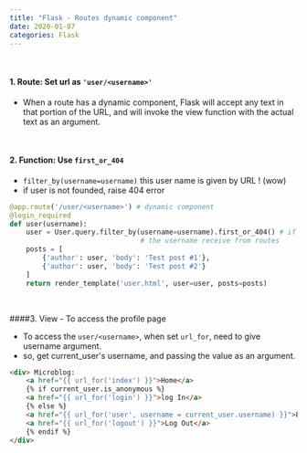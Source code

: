```yaml
---
title: "Flask - Routes dynamic component"
date: 2020-01-07
categories: Flask
---
```

<br>

#### 1. Route: Set url as ``'user/<username>'``

- When a route has a dynamic component, Flask will accept any text in that portion of the URL, and will invoke the view function with the actual text as an argument.

<br>

#### 2. Function: Use ``first_or_404``
- ``filter_by(username=username)`` this user name is given by URL ! (wow)
- if user is not founded, raise 404 error

```python
@app.route('/user/<username>') # dynamic component
@login_required
def user(username):
    user = User.query.filter_by(username=username).first_or_404() # if user is not founded, raise 404 error page
                                # the username receive from routes
    posts = [
        {'author': user, 'body': 'Test post #1'},
        {'author': user, 'body': 'Test post #2'}
    ]
    return render_template('user.html', user=user, posts=posts)
  ```
<br>

####3. View - To access the profile page
- To access the ``user/<username>``, when set ``url_for``, need to give username argument.
- so, get current_user's username, and passing the value as an argument.


```html
<div> Microblog:
    <a href="{{ url_for('index') }}">Home</a>
    {% if current_user.is_anonymous %}
    <a href="{{ url_for('login') }}">log In</a>
    {% else %}
    <a href="{{ url_for('user', username = current_user.username) }}">Profile</a>
    <a href="{{ url_for('logout') }}">Log Out</a>
    {% endif %}
</div>
```
